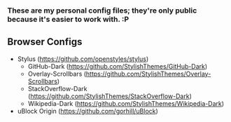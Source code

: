 ### These are my personal config files; they're only public because it's easier to work with. :P

Browser Configs
---------------

* Stylus (https://github.com/openstyles/stylus)
    * GitHub-Dark (https://github.com/StylishThemes/GitHub-Dark)
    * Overlay-Scrollbars (https://github.com/StylishThemes/Overlay-Scrollbars)
    * StackOverflow-Dark (https://github.com/StylishThemes/StackOverflow-Dark)
    * Wikipedia-Dark (https://github.com/StylishThemes/Wikipedia-Dark)
* uBlock Origin (https://github.com/gorhill/uBlock)

